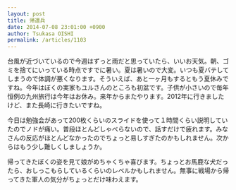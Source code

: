 ```yaml
---
layout: post
title: 帰還兵
date: 2014-07-08 23:01:00 +0900
author: Tsukasa OISHI
permalink: /articles/1103
---
```


台風が近づいているので今週はずっと雨だと思っていたら、いいお天気。朝、ゴミを捨てにいっている時点ですでに暑い。夏は暑いので大変。いつも夏バテしてしまうので体調が悪くなります。そういえば、あと一ヶ月もするともう夏休みですね。今年はぼくの実家もユルさんのところも初盆です。子供が小さいので毎年恒例の九州旅行は今年はお休み。来年からまたやります。2012年に行きましたけど、また長崎に行きたいですね。

今日は勉強会があって200枚くらいのスライドを使って１時間くらい説明していたのでノドが痛い。普段ほとんどしゃべらないので、話すだけで疲れます。みなさんの反応がほとんどなかったのでちょっと易しすぎたのかもしれません。次からはもう少し難しくしましょうか。

帰ってきたぼくの姿を見て娘がめちゃくちゃ喜びます。ちょっとお馬鹿な犬だったら、おしっこもらしているくらいのレベルかもしれません。無事に戦場から帰ってきた軍人の気分がちょっとだけ味わえます。
